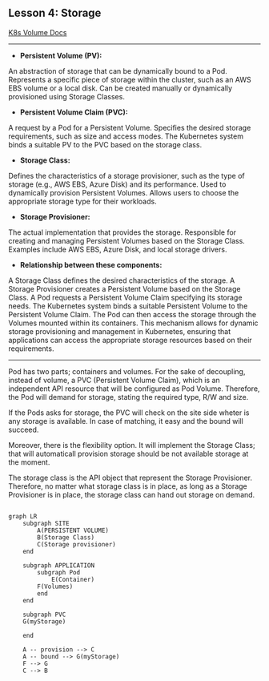 ## Lesson 4: Storage

[K8s Volume Docs](https://kubernetes.io/docs/concepts/storage/persistent-volumes/)

--------------------------------------
- <b>Persistent Volume (PV):</b>

An abstraction of storage that can be dynamically bound to a Pod.
Represents a specific piece of storage within the cluster, such as an AWS EBS volume or a local disk.
Can be created manually or dynamically provisioned using Storage Classes.

- <b>Persistent Volume Claim (PVC):</b>

A request by a Pod for a Persistent Volume.
Specifies the desired storage requirements, such as size and access modes.
The Kubernetes system binds a suitable PV to the PVC based on the storage class.

- <b>Storage Class:</b>
  
Defines the characteristics of a storage provisioner, such as the type of storage (e.g., AWS EBS, Azure Disk) and its performance.
Used to dynamically provision Persistent Volumes.
Allows users to choose the appropriate storage type for their workloads.

- <b>Storage Provisioner:</b>
  
The actual implementation that provides the storage.
Responsible for creating and managing Persistent Volumes based on the Storage Class.
Examples include AWS EBS, Azure Disk, and local storage drivers.

- <b> Relationship between these components:</b>

A Storage Class defines the desired characteristics of the storage.
A Storage Provisioner creates a Persistent Volume based on the Storage Class.
A Pod requests a Persistent Volume Claim specifying its storage needs.
The Kubernetes system binds a suitable Persistent Volume to the Persistent Volume Claim.
The Pod can then access the storage through the Volumes mounted within its containers.
This mechanism allows for dynamic storage provisioning and management in Kubernetes, ensuring that applications can access the appropriate storage resources based on their requirements.


--------------------------------------



Pod has two parts; containers and volumes. For the sake of decoupling, instead of volume, a PVC (Persistent Volume Claim), which is an independent API resource that will be configured as Pod Volume. Therefore, the Pod will demand for storage, stating the required type, R/W and size.

If the Pods asks for storage, the PVC will check on the site side wheter is any storage is available. In case of matching, it easy and the bound will succeed.

Moreover, there is the flexibility option. It will implement the Storage Class; that will automaticall provision storage should be not available storage at the moment.

The storage class is the API object that represent the Storage Provisioner. Therefore, no matter what storage class is in place, as long as a Storage Provisioner is in place, the storage class can hand out storage on demand.

```mermaid

graph LR
    subgraph SITE
        A(PERSISTENT VOLUME)
        B(Storage Class)
        C(Storage provisioner)
    end

    subgraph APPLICATION
        subgraph Pod
            E(Container)
        F(Volumes)
        end
    end

    subgraph PVC
    G(myStorage)
    
    end
    
    A -- provision --> C
    A -- bound --> G(myStorage)
    F --> G
    C --> B
```


